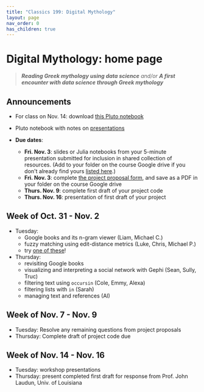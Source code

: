 ```yaml
---
title: "Classics 199: Digital Mythology"
layout: page
nav_order: 0
has_children: true
---
```



# Digital Mythology: home page

> ***Reading Greek mythology using data science*** *and/or* ***A first encounter with data science through Greek mythology***

## Announcements


- For class on Nov. 14:  download [this Pluto notebook](https://raw.githubusercontent.com/neelsmith/digitalmyth/main/pluto/assign3-workshop.jl)
- Pluto notebook with notes on [presentations](https://raw.githubusercontent.com/neelsmith/digitalmyth/main/pluto/presentation-notes.jl)

- **Due dates**:
    - **Fri. Nov. 3**: slides or Julia notebooks from your 5-minute presentation submitted for inclusion in shared collection of resources.  (Add to your folder on the course Google drive if you don't already find yours [listed here](./julia/extending/).)
    - **Fri. Nov. 3**:  complete [the project proposal form](./assignments/multistep/proposal/), and save as a PDF in your folder on the course Google drive
    - **Thurs. Nov. 9**: complete first draft of your project code
    - **Thurs. Nov. 16**: presentation of first draft of your project



## Week of Oct. 31 - Nov. 2

- Tuesday:
    - Google books and its n-gram viewer (Liam, Michael C.)
    - fuzzy matching using edit-distance metrics (Luke, Chris,  Michael P.)
    - try [one of these](./classes/sprint1/)!
- Thursday:  
    - revisiting Google books
    - visualizing and interpreting a social network with Gephi (Sean, Sully, Truc)    
    - filtering text using `occursin`  (Cole, Emmy, Alexa)
    - filtering lists with `in` (Sarah)
    - managing text and references (Al)



## Week of Nov. 7 - Nov. 9

- Tuesday: Resolve any remaining questions from project proposals
- Thursday: Complete draft of project code due

## Week of Nov. 14 - Nov. 16
    

- Tuesday: workshop presentations
- Thursday: present completed first draft for response from Prof. John Laudun, Univ. of Louisiana